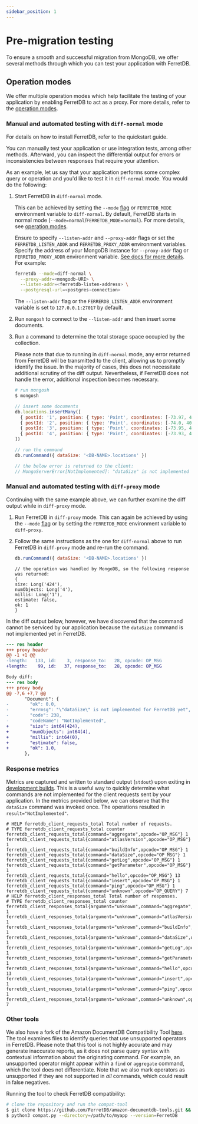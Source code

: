 ```yaml
---
sidebar_position: 1
---
```


# Pre-migration testing

To ensure a smooth and successful migration from MongoDB, we offer several methods through which you can test your application with FerretDB.

## Operation modes

We offer multiple operation modes which help facilitate the testing of your application by enabling FerretDB to act as a proxy.
For more details, refer to the [operation modes](../configuration/operation-modes.md).

### Manual and automated testing with `diff-normal` mode

For details on how to install FerretDB, refer to the quickstart guide.

You can manually test your application or use integration tests, among other methods.
Afterward, you can inspect the differential output for errors or inconsistencies between responses that require your attention.

As an example, let us say that your application performs some complex query or operation and you'd like to test it in `diff-normal` mode.
You would do the following:

1. Start FerretDB in `diff-normal` mode.

   This can be achieved by setting the `--mode` [flag](../configuration/flags.md) or `FERRETDB_MODE` environment variable to `diff-normal`.
   By default, FerretDB starts in normal mode (`--mode=normal`/`FERRETDB_MODE=normal`).
   For more details, see [operation modes](../configuration/operation-modes.md).

   Ensure to specify `--listen-addr` and `--proxy-addr` flags or set the `FERRETDB_LISTEN_ADDR` and `FERRETDB_PROXY_ADDR` environment variables.
   Specify the address of your MongoDB instance for `--proxy-addr` flag or `FERRETDB_PROXY_ADDR` environment variable.
   [See docs for more details](../configuration/flags.md#interfaces). For example:

   ```sh
   ferretdb --mode=diff-normal \
     --proxy-addr=<mongodb-URI> \
     --listen-addr=<ferretdb-listen-address> \
     --postgresql-url=<postgres-connection>
   ```

   The `--listen-addr` flag or the `FERRERDB_LISTEN_ADDR` environment variable is set to `127.0.0.1:27017` by default.

2. Run `mongosh` to connect to the `--listen-addr` and then insert some documents.
3. Run a command to determine the total storage space occupied by the collection.

   Please note that due to running in `diff-normal` mode, any error returned from FerretDB will be transmitted to the client, allowing us to promptly identify the issue.
   In the majority of cases, this does not necessitate additional scrutiny of the diff output.
   Nevertheless, if FerretDB does not handle the error, additional inspection becomes necessary.

   ```sh
   # run mongosh
   $ mongosh
   ```

   ```js
   // insert some documents
   db.locations.insertMany([
     { postId: '1', position: { type: 'Point', coordinates: [-73.97, 40.77] } },
     { postId: '2', position: { type: 'Point', coordinates: [-74.0, 40.75] } },
     { postId: '3', position: { type: 'Point', coordinates: [-73.95, 40.78] } },
     { postId: '4', position: { type: 'Point', coordinates: [-73.93, 40.76] } }
   ])

   // run the command
   db.runCommand({ dataSize: '<DB-NAME>.locations' })

   // the below error is returned to the client:
   // MongoServerError[NotImplemented]: "dataSize" is not implemented for FerretDB yet
   ```

### Manual and automated testing with `diff-proxy` mode

Continuing with the same example above, we can further examine the diff output while in `diff-proxy` mode.

1. Run FerretDB in `diff-proxy` mode.
   This can again be achieved by using the `--mode` [flag](../configuration/flags.md) or by setting the `FERRETDB_MODE` environment variable to `diff-proxy`.
2. Follow the same instructions as the one for `diff-normal` above to run FerretDB in `diff-proxy` mode and re-run the command.

   ```js
   db.runCommand({ dataSize: '<DB-NAME>.locations' })
   ```

   ```text
   // the operation was handled by MongoDB, so the following response was returned:
   {
   size: Long('424'),
   numObjects: Long('4'),
   millis: Long('1'),
   estimate: false,
   ok: 1
   }
   ```

In the diff output below, however, we have discovered that the command cannot be serviced by our application because the `dataSize` command is not implemented yet in FerretDB.

```diff
--- res header
+++ proxy header
@@ -1 +1 @@
-length:   133, id:    3, response_to:   28, opcode: OP_MSG
+length:    99, id:   37, response_to:   28, opcode: OP_MSG

Body diff:
--- res body
+++ proxy body
@@ -7,6 +7,7 @@
       "Document": {
-        "ok": 0.0,
-        "errmsg": "\"dataSize\" is not implemented for FerretDB yet",
-        "code": 238,
-        "codeName": "NotImplemented",
+        "size": int64(424),
+        "numObjects": int64(4),
+        "millis": int64(0),
+        "estimate": false,
+        "ok": 1.0,
       },
```

### Response metrics

Metrics are captured and written to standard output (`stdout`) upon exiting in [development builds](https://pkg.go.dev/github.com/FerretDB/FerretDB/v2/build/version#hdr-Development_builds).
This is a useful way to quickly determine what commands are not implemented for the client requests sent by your application.
In the metrics provided below, we can observe that the `dataSize` command was invoked once.
The operations resulted in `result="NotImplemented"`.

```text
# HELP ferretdb_client_requests_total Total number of requests.
# TYPE ferretdb_client_requests_total counter
ferretdb_client_requests_total{command="aggregate",opcode="OP_MSG"} 1
ferretdb_client_requests_total{command="atlasVersion",opcode="OP_MSG"} 1
ferretdb_client_requests_total{command="buildInfo",opcode="OP_MSG"} 1
ferretdb_client_requests_total{command="dataSize",opcode="OP_MSG"} 1
ferretdb_client_requests_total{command="getLog",opcode="OP_MSG"} 1
ferretdb_client_requests_total{command="getParameter",opcode="OP_MSG"} 1
ferretdb_client_requests_total{command="hello",opcode="OP_MSG"} 13
ferretdb_client_requests_total{command="insert",opcode="OP_MSG"} 1
ferretdb_client_requests_total{command="ping",opcode="OP_MSG"} 1
ferretdb_client_requests_total{command="unknown",opcode="OP_QUERY"} 7
# HELP ferretdb_client_responses_total Total number of responses.
# TYPE ferretdb_client_responses_total counter
ferretdb_client_responses_total{argument="unknown",command="aggregate",opcode="OP_MSG",result="ok"} 1
ferretdb_client_responses_total{argument="unknown",command="atlasVersion",opcode="OP_MSG",result="CommandNotFound"} 1
ferretdb_client_responses_total{argument="unknown",command="buildInfo",opcode="OP_MSG",result="ok"} 1
ferretdb_client_responses_total{argument="unknown",command="dataSize",opcode="OP_MSG",result="NotImplemented"} 1
ferretdb_client_responses_total{argument="unknown",command="getLog",opcode="OP_MSG",result="ok"} 1
ferretdb_client_responses_total{argument="unknown",command="getParameter",opcode="OP_MSG",result="ok"} 1
ferretdb_client_responses_total{argument="unknown",command="hello",opcode="OP_MSG",result="ok"} 13
ferretdb_client_responses_total{argument="unknown",command="insert",opcode="OP_MSG",result="ok"} 1
ferretdb_client_responses_total{argument="unknown",command="ping",opcode="OP_MSG",result="ok"} 1
ferretdb_client_responses_total{argument="unknown",command="unknown",opcode="OP_REPLY",result="ok"} 7
```

### Other tools

We also have a fork of the Amazon DocumentDB Compatibility Tool [here](https://github.com/FerretDB/amazon-documentdb-tools/tree/master/compat-tool).
The tool examines files to identify queries that use unsupported operators in FerretDB.
Please note that this tool is not highly accurate and may generate inaccurate reports, as it does not parse query syntax with contextual information about the originating command.
For example, an unsupported operator might appear within a `find` or `aggregate` command, which the tool does not differentiate.
Note that we also mark operators as unsupported if they are not supported in _all_ commands, which could result in false negatives.

Running the tool to check FerretDB compatibility:

```sh
# clone the repository and run the compat-tool
$ git clone https://github.com/FerretDB/amazon-documentdb-tools.git && cd amazon-documentdb-tools/compat-tool
$ python3 compat.py --directory=/path/to/myapp --version=FerretDB
```
